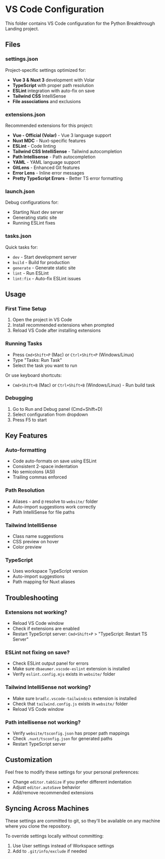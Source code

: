 # VS Code Configuration

This folder contains VS Code configuration for the Python Breakthrough Landing project.

## Files

### settings.json
Project-specific settings optimized for:
- **Vue 3 & Nuxt 3** development with Volar
- **TypeScript** with proper path resolution
- **ESLint** integration with auto-fix on save
- **Tailwind CSS** IntelliSense
- **File associations** and exclusions

### extensions.json
Recommended extensions for this project:
- **Vue - Official (Volar)** - Vue 3 language support
- **Nuxt MDC** - Nuxt-specific features
- **ESLint** - Code linting
- **Tailwind CSS IntelliSense** - Tailwind autocompletion
- **Path Intellisense** - Path autocompletion
- **YAML** - YAML language support
- **GitLens** - Enhanced Git features
- **Error Lens** - Inline error messages
- **Pretty TypeScript Errors** - Better TS error formatting

### launch.json
Debug configurations for:
- Starting Nuxt dev server
- Generating static site
- Running ESLint fixes

### tasks.json
Quick tasks for:
- `dev` - Start development server
- `build` - Build for production
- `generate` - Generate static site
- `lint` - Run ESLint
- `lint:fix` - Auto-fix ESLint issues

## Usage

### First Time Setup

1. Open the project in VS Code
2. Install recommended extensions when prompted
3. Reload VS Code after installing extensions

### Running Tasks

- Press `Cmd+Shift+P` (Mac) or `Ctrl+Shift+P` (Windows/Linux)
- Type "Tasks: Run Task"
- Select the task you want to run

Or use keyboard shortcuts:
- `Cmd+Shift+B` (Mac) or `Ctrl+Shift+B` (Windows/Linux) - Run build task

### Debugging

1. Go to Run and Debug panel (Cmd+Shift+D)
2. Select configuration from dropdown
3. Press F5 to start

## Key Features

### Auto-formatting
- Code auto-formats on save using ESLint
- Consistent 2-space indentation
- No semicolons (ASI)
- Trailing commas enforced

### Path Resolution
- Aliases `~` and `@` resolve to `website/` folder
- Auto-import suggestions work correctly
- Path IntelliSense for file paths

### Tailwind IntelliSense
- Class name suggestions
- CSS preview on hover
- Color preview

### TypeScript
- Uses workspace TypeScript version
- Auto-import suggestions
- Path mapping for Nuxt aliases

## Troubleshooting

### Extensions not working?
- Reload VS Code window
- Check if extensions are enabled
- Restart TypeScript server: `Cmd+Shift+P` > "TypeScript: Restart TS Server"

### ESLint not fixing on save?
- Check ESLint output panel for errors
- Make sure `dbaeumer.vscode-eslint` extension is installed
- Verify `eslint.config.mjs` exists in `website/` folder

### Tailwind IntelliSense not working?
- Make sure `bradlc.vscode-tailwindcss` extension is installed
- Check that `tailwind.config.js` exists in `website/` folder
- Reload VS Code window

### Path intellisense not working?
- Verify `website/tsconfig.json` has proper path mappings
- Check `.nuxt/tsconfig.json` for generated paths
- Restart TypeScript server

## Customization

Feel free to modify these settings for your personal preferences:
- Change `editor.tabSize` if you prefer different indentation
- Adjust `editor.autoSave` behavior
- Add/remove recommended extensions

## Syncing Across Machines

These settings are committed to git, so they'll be available on any machine where you clone the repository.

To override settings locally without committing:
1. Use User settings instead of Workspace settings
2. Add to `.git/info/exclude` if needed
